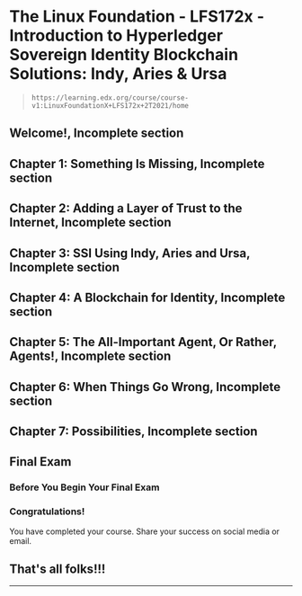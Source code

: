 # The Linux Foundation - LFS172x - Introduction to Hyperledger Sovereign Identity Blockchain Solutions: Indy, Aries & Ursa

> `https://learning.edx.org/course/course-v1:LinuxFoundationX+LFS172x+2T2021/home`

## Welcome!, Incomplete section

## Chapter 1: Something Is Missing, Incomplete section

## Chapter 2: Adding a Layer of Trust to the Internet, Incomplete section

## Chapter 3: SSI Using Indy, Aries and Ursa, Incomplete section

## Chapter 4: A Blockchain for Identity, Incomplete section

## Chapter 5: The All-Important Agent, Or Rather, Agents!, Incomplete section

## Chapter 6: When Things Go Wrong, Incomplete section

## Chapter 7: Possibilities, Incomplete section

## Final Exam

### Before You Begin Your Final Exam

### Congratulations!

You have completed your course. Share your success on social media or email.


## That's all folks!!!
___
